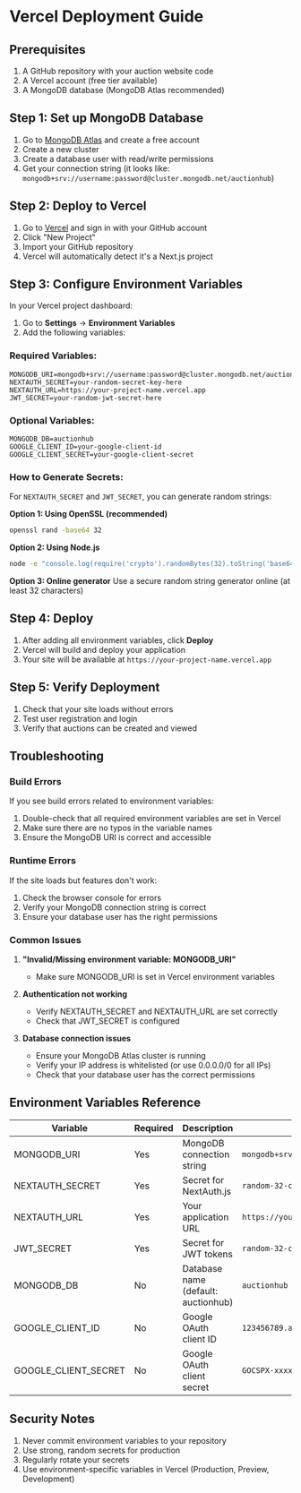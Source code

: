 # Vercel Deployment Guide

## Prerequisites

1. A GitHub repository with your auction website code
2. A Vercel account (free tier available)
3. A MongoDB database (MongoDB Atlas recommended)

## Step 1: Set up MongoDB Database

1. Go to [MongoDB Atlas](https://www.mongodb.com/atlas) and create a free account
2. Create a new cluster
3. Create a database user with read/write permissions
4. Get your connection string (it looks like: `mongodb+srv://username:password@cluster.mongodb.net/auctionhub`)

## Step 2: Deploy to Vercel

1. Go to [Vercel](https://vercel.com) and sign in with your GitHub account
2. Click "New Project"
3. Import your GitHub repository
4. Vercel will automatically detect it's a Next.js project

## Step 3: Configure Environment Variables

In your Vercel project dashboard:

1. Go to **Settings** → **Environment Variables**
2. Add the following variables:

### Required Variables:

```
MONGODB_URI=mongodb+srv://username:password@cluster.mongodb.net/auctionhub
NEXTAUTH_SECRET=your-random-secret-key-here
NEXTAUTH_URL=https://your-project-name.vercel.app
JWT_SECRET=your-random-jwt-secret-here
```

### Optional Variables:

```
MONGODB_DB=auctionhub
GOOGLE_CLIENT_ID=your-google-client-id
GOOGLE_CLIENT_SECRET=your-google-client-secret
```

### How to Generate Secrets:

For `NEXTAUTH_SECRET` and `JWT_SECRET`, you can generate random strings:

**Option 1: Using OpenSSL (recommended)**
```bash
openssl rand -base64 32
```

**Option 2: Using Node.js**
```bash
node -e "console.log(require('crypto').randomBytes(32).toString('base64'))"
```

**Option 3: Online generator**
Use a secure random string generator online (at least 32 characters)

## Step 4: Deploy

1. After adding all environment variables, click **Deploy**
2. Vercel will build and deploy your application
3. Your site will be available at `https://your-project-name.vercel.app`

## Step 5: Verify Deployment

1. Check that your site loads without errors
2. Test user registration and login
3. Verify that auctions can be created and viewed

## Troubleshooting

### Build Errors

If you see build errors related to environment variables:

1. Double-check that all required environment variables are set in Vercel
2. Make sure there are no typos in the variable names
3. Ensure the MongoDB URI is correct and accessible

### Runtime Errors

If the site loads but features don't work:

1. Check the browser console for errors
2. Verify your MongoDB connection string is correct
3. Ensure your database user has the right permissions

### Common Issues

1. **"Invalid/Missing environment variable: MONGODB_URI"**
   - Make sure MONGODB_URI is set in Vercel environment variables

2. **Authentication not working**
   - Verify NEXTAUTH_SECRET and NEXTAUTH_URL are set correctly
   - Check that JWT_SECRET is configured

3. **Database connection issues**
   - Ensure your MongoDB Atlas cluster is running
   - Verify your IP address is whitelisted (or use 0.0.0.0/0 for all IPs)
   - Check that your database user has the correct permissions

## Environment Variables Reference

| Variable | Required | Description | Example |
|----------|----------|-------------|---------|
| MONGODB_URI | Yes | MongoDB connection string | `mongodb+srv://user:pass@cluster.mongodb.net/auctionhub` |
| NEXTAUTH_SECRET | Yes | Secret for NextAuth.js | `random-32-character-string` |
| NEXTAUTH_URL | Yes | Your application URL | `https://your-app.vercel.app` |
| JWT_SECRET | Yes | Secret for JWT tokens | `random-32-character-string` |
| MONGODB_DB | No | Database name (default: auctionhub) | `auctionhub` |
| GOOGLE_CLIENT_ID | No | Google OAuth client ID | `123456789.apps.googleusercontent.com` |
| GOOGLE_CLIENT_SECRET | No | Google OAuth client secret | `GOCSPX-xxxxxxxxxxxxxxxx` |

## Security Notes

1. Never commit environment variables to your repository
2. Use strong, random secrets for production
3. Regularly rotate your secrets
4. Use environment-specific variables in Vercel (Production, Preview, Development) 